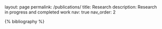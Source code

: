 
layout: page
permalink: /publications/
title: Research
description: Research in progress and completed work
nav: true
nav_order: 2


<div class="publications">



{% bibliography %}

</div>
